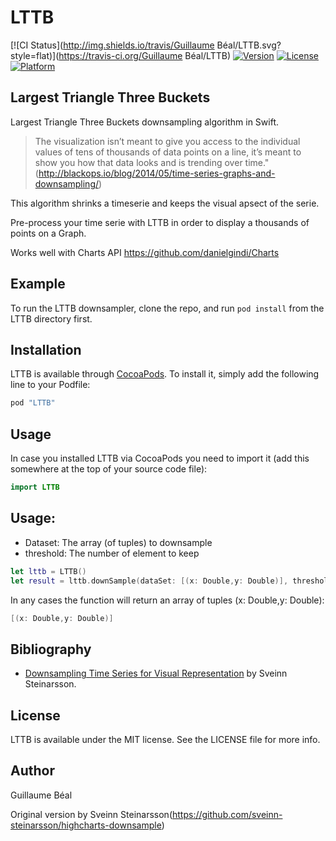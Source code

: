 # LTTB

[![CI Status](http://img.shields.io/travis/Guillaume Béal/LTTB.svg?style=flat)](https://travis-ci.org/Guillaume Béal/LTTB)
[![Version](https://img.shields.io/cocoapods/v/LTTB.svg?style=flat)](http://cocoapods.org/pods/LTTB)
[![License](https://img.shields.io/cocoapods/l/LTTB.svg?style=flat)](http://cocoapods.org/pods/LTTB)
[![Platform](https://img.shields.io/cocoapods/p/LTTB.svg?style=flat)](http://cocoapods.org/pods/LTTB)

## Largest Triangle Three Buckets 

Largest Triangle Three Buckets downsampling algorithm in Swift.


>The visualization isn’t meant to give you access to the individual values of tens of thousands of data points on a line, it’s meant to show you how that data looks and is trending over time."(http://blackops.io/blog/2014/05/time-series-graphs-and-downsampling/)

This algorithm shrinks a timeserie and keeps the visual apsect of the serie.

Pre-process your time serie with LTTB in order to display a thousands of points on a Graph.

Works well with Charts API https://github.com/danielgindi/Charts

## Example

To run the LTTB downsampler, clone the repo, and run `pod install` from the LTTB directory first.


## Installation

LTTB is available through [CocoaPods](http://cocoapods.org). To install
it, simply add the following line to your Podfile:

```ruby
pod "LTTB"
```

## Usage
In case you installed LTTB via CocoaPods you need to import it (add this somewhere at the top of your source code file):

```swift
import LTTB
```

## Usage:
* Dataset: The array (of tuples) to downsample
* threshold: The number of element to keep

```swift
let lttb = LTTB()
let result = lttb.downSample(dataSet: [(x: Double,y: Double)], threshold: Int)
```

In any cases the function will return an array of tuples (x: Double,y: Double):
```swift
[(x: Double,y: Double)]
```


## Bibliography
* [Downsampling Time Series for Visual Representation](http://skemman.is/en/item/view/1946/15343)
by Sveinn Steinarsson.


## License

LTTB is available under the MIT license. See the LICENSE file for more info.

## Author

Guillaume Béal

Original version by Sveinn Steinarsson(https://github.com/sveinn-steinarsson/highcharts-downsample)

